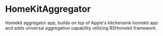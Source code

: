 # HomeKitAggregator
Homekit aggregator app, builds on top of Apple's kitchensink homekit app and adds universal aggregation capability utilizing RSHomekit framework.
